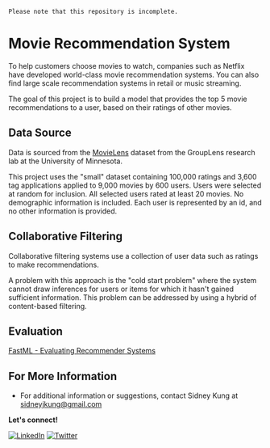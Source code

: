```
Please note that this repository is incomplete.
```

# Movie Recommendation System

To help customers choose movies to watch, companies such as Netflix have developed world-class movie recommendation systems. You can also find large scale recommendation systems in retail or music streaming.

The goal of this project is to build a model that provides the top 5 movie recommendations to a user, based on their ratings of other movies.

## Data Source

Data is sourced from the [MovieLens](https://grouplens.org/datasets/movielens/latest/) dataset from the GroupLens research lab at the University of Minnesota.

This project uses the "small" dataset containing 100,000 ratings and 3,600 tag applications applied to 9,000 movies by 600 users. Users were selected at random for inclusion. All selected users rated at least 20 movies. No demographic information is included. Each user is represented by an id, and no other information is provided.

## Collaborative Filtering

Collaborative filtering systems use a collection of user data such as ratings to make recommendations. 

A problem with this approach is the "cold start problem" where the system cannot draw inferences for users or items for which it hasn't gained sufficient information. This problem can be addressed by using a hybrid of content-based filtering.

## Evaluation

[FastML - Evaluating Recommender Systems](http://fastml.com/evaluating-recommender-systems/)

## For More Information

- For additional information or suggestions, contact Sidney Kung at [sidneyjkung@gmail.com](mailto:sidneyjkung@gmail.com)

**Let's connect!**

<a href="https://www.linkedin.com/in/sidneykung/" target="_blank"><img alt="LinkedIn" src="https://img.shields.io/badge/linkedin-%230077B5.svg?&style=for-the-badge&logo=linkedin&logoColor=white" /></a> <a href="https://twitter.com/sidney_k98" target="_blank"><img alt="Twitter" src="https://img.shields.io/badge/twitter-%231DA1F2.svg?&style=for-the-badge&logo=twitter&logoColor=white" /></a>
